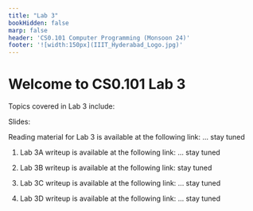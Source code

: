 ```yaml
---
title: "Lab 3"
bookHidden: false
marp: false
header: 'CS0.101 Computer Programming (Monsoon 24)'
footer: '![width:150px](IIIT_Hyderabad_Logo.jpg)'
---
```


# Welcome to CS0.101 Lab 3

Topics covered in Lab 3 include:

Slides: 
    

Reading material for Lab 3 is available at the following link: 
    ... stay tuned

1. Lab 3A writeup is available at the following link: 
    ... stay tuned

2. Lab 3B writeup is available at the following link: 
    stay tuned

3. Lab 3C writeup is available at the following link:
    ... stay tuned

4. Lab 3D writeup is available at the following link:
    ... stay tuned

<!-- https://cpro-iiit.github.io/docs/course_material/labs/2/lab2.pdf -->
